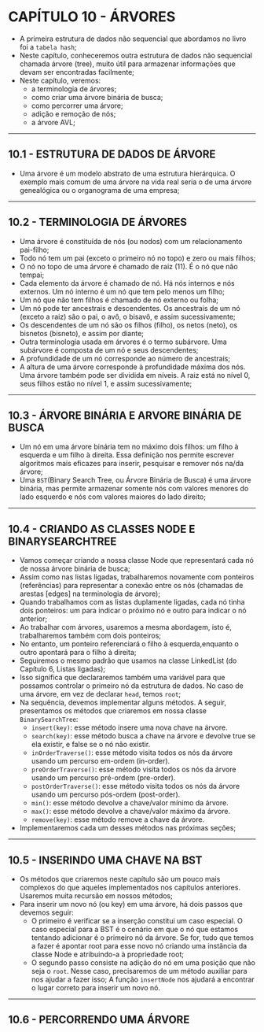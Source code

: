# CAPÍTULO 10 - ÁRVORES

- A primeira estrutura de dados não sequencial que abordamos no livro foi a `tabela hash`;
- Neste capítulo, conheceremos outra estrutura de dados não sequencial chamada árvore (tree), muito útil para armazenar informações que devam ser encontradas facilmente;
- Neste capítulo, veremos:
  - a terminologia de árvores;
  - como criar uma árvore binária de busca;
  - como percorrer uma árvore;
  - adição e remoção de nós;
  - a árvore AVL;

---

## 10.1 - ESTRUTURA DE DADOS DE ÁRVORE

- Uma árvore é um modelo abstrato de uma estrutura hierárquica. O exemplo mais comum de uma árvore na vida real seria o de uma árvore genealógica ou o organograma de uma empresa;

---

## 10.2 - TERMINOLOGIA DE ÁRVORES

- Uma árvore é constituída de nós (ou nodos) com um relacionamento pai-filho;
- Todo nó tem um pai (exceto o primeiro nó no topo) e zero ou mais filhos;
- O nó no topo de uma árvore é chamado de raiz (11). É o nó que não tempai;
- Cada elemento da árvore é chamado de nó. Há nós internos e nós externos. Um nó interno é um nó que tem pelo menos um filho;
- Um nó que não tem filhos é chamado de nó externo ou folha;
- Um nó pode ter ancestrais e descendentes. Os ancestrais de um nó (exceto a raiz) são o pai, o avô, o bisavô, e assim sucessivamente;
- Os descendentes de um nó são os filhos (filho), os netos (neto), os bisnetos (bisneto), e assim por diante;
- Outra terminologia usada em árvores é o termo subárvore. Uma subárvore é composta de um nó e seus descendentes;
- A profundidade de um nó corresponde ao número de ancestrais;
- A altura de uma árvore corresponde à profundidade máxima dos nós. Uma árvore também pode ser dividida em níveis. A raiz está no nível 0, seus filhos estão no nível 1, e assim sucessivamente;

---

## 10.3 - ÁRVORE BINÁRIA E ARVORE BINÁRIA DE BUSCA

- Um nó em uma árvore binária tem no máximo dois filhos: um filho à esquerda e um filho à direita. Essa definição nos permite escrever algoritmos mais eficazes para inserir, pesquisar e remover nós na/da árvore;
- Uma `BST`(Binary Search Tree, ou Árvore Binária de Busca) é uma árvore binária, mas permite armazenar somente nós com valores menores do lado esquerdo e nós com valores maiores do lado direito;

---

## 10.4 - CRIANDO AS CLASSES NODE E BINARYSEARCHTREE

- Vamos começar criando a nossa classe Node que representará cada nó de nossa árvore binária de busca;
- Assim como nas listas ligadas, trabalharemos novamente com ponteiros (referências) para representar a conexão entre os nós (chamadas de arestas
  [edges] na terminologia de árvore);
- Quando trabalhamos com as listas duplamente ligadas, cada nó tinha dois ponteiros: um para indicar o próximo nó e outro para indicar o nó anterior;
- Ao trabalhar com árvores, usaremos a mesma abordagem, isto é, trabalharemos também com dois ponteiros;
- No entanto, um ponteiro referenciará o filho à esquerda,enquanto o outro apontará para o filho à direita;
- Seguiremos o mesmo padrão que usamos na classe LinkedList (do Capítulo 6, Listas ligadas);
- Isso significa que declararemos também uma variável para que possamos controlar o primeiro nó da estrutura de dados. No caso de uma árvore, em vez de declarar `head`, temos `root`;
- Na sequência, devemos implementar alguns métodos. A seguir, presentamos os métodos que criaremos em nossa classe `BinarySearchTree`:
  - `insert(key)`: esse método insere uma nova chave na árvore.
  - `search(key)`: esse método busca a chave na árvore e devolve true se ela existir, e false se o nó não existir.
  - `inOrderTraverse()`: esse método visita todos os nós da árvore usando um percurso em-ordem (in-order).
  - `preOrderTraverse()`: esse método visita todos os nós da árvore usando um percurso pré-ordem (pre-order).
  - `postOrderTraverse()`: esse método visita todos os nós da árvore usando um percurso pós-ordem (post-order).
  - `min()`: esse método devolve a chave/valor mínimo da árvore.
  - `max()`: esse método devolve a chave/valor máximo da árvore.
  - `remove(key)`: esse método remove a chave da árvore.
- Implementaremos cada um desses métodos nas próximas seções;

---

## 10.5 - INSERINDO UMA CHAVE NA BST

- Os métodos que criaremos neste capítulo são um pouco mais complexos do que aqueles implementados nos capítulos anteriores. Usaremos muita recursão em nossos métodos;
- Para inserir um novo nó (ou key) em uma árvore, há dois passos que devemos seguir:
  - O primeiro é verificar se a inserção constitui um caso especial. O caso especial para a BST é o cenário em que o nó que estamos tentando adicionar é o primeiro nó da árvore. Se for, tudo que temos a fazer é apontar root para esse novo nó criando uma instância da classe Node e atribuindo-a à propriedade root;
  - O segundo passo consiste na adição do nó em uma posição que não seja o `root`. Nesse caso, precisaremos de um método auxiliar para nos ajudar a fazer isso; A função `insertNode` nos ajudará a encontrar o lugar correto para inserir um novo nó.

---

## 10.6 - PERCORRENDO UMA ÁRVORE
